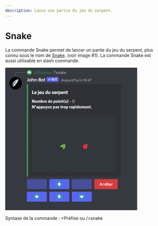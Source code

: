 ```yaml
---
description: Lance une partie du jeu du serpent.
---
```


# Snake

La commande Snake permet de lancer un partie du jeu du serpent, plus connu sous le nom de [Snake](https://fr.wikipedia.org/wiki/Snake\_\(genre\_de\_jeu\_vid%C3%A9o\)). (voir image #1). La commande Snake est aussi utilisable en slash commande.

![Image #1](../../../.gitbook/assets/Snake.png)

Syntaxe de la commande : \<Préfixe ou />snake
